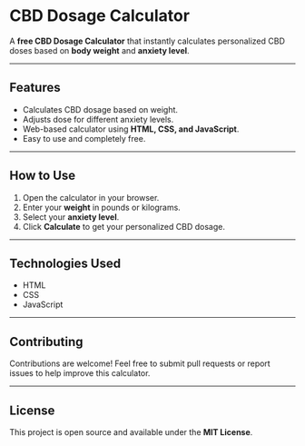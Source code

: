 # CBD Dosage Calculator

A **free CBD Dosage Calculator** that instantly calculates personalized CBD doses based on **body weight** and **anxiety level**.

---

## Features

- Calculates CBD dosage based on weight.
- Adjusts dose for different anxiety levels.
- Web-based calculator using **HTML, CSS, and JavaScript**.
- Easy to use and completely free.

---

## How to Use

1. Open the calculator in your browser.
2. Enter your **weight** in pounds or kilograms.
3. Select your **anxiety level**.
4. Click **Calculate** to get your personalized CBD dosage.

---

## Technologies Used

- HTML  
- CSS  
- JavaScript

---

## Contributing

Contributions are welcome! Feel free to submit pull requests or report issues to help improve this calculator.

---

## License

This project is open source and available under the **MIT License**.
